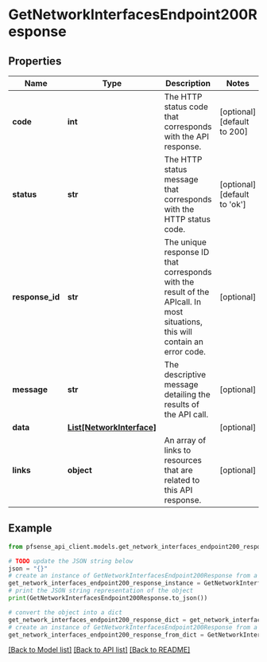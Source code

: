# GetNetworkInterfacesEndpoint200Response


## Properties

Name | Type | Description | Notes
------------ | ------------- | ------------- | -------------
**code** | **int** | The HTTP status code that corresponds with the API response. | [optional] [default to 200]
**status** | **str** | The HTTP status message that corresponds with the HTTP status code. | [optional] [default to 'ok']
**response_id** | **str** | The unique response ID that corresponds with the result of the APIcall. In most situations, this will contain an error code. | [optional] 
**message** | **str** | The descriptive message detailing the results of the API call. | [optional] 
**data** | [**List[NetworkInterface]**](NetworkInterface.md) |  | [optional] 
**links** | **object** | An array of links to resources that are related to this API response. | [optional] 

## Example

```python
from pfsense_api_client.models.get_network_interfaces_endpoint200_response import GetNetworkInterfacesEndpoint200Response

# TODO update the JSON string below
json = "{}"
# create an instance of GetNetworkInterfacesEndpoint200Response from a JSON string
get_network_interfaces_endpoint200_response_instance = GetNetworkInterfacesEndpoint200Response.from_json(json)
# print the JSON string representation of the object
print(GetNetworkInterfacesEndpoint200Response.to_json())

# convert the object into a dict
get_network_interfaces_endpoint200_response_dict = get_network_interfaces_endpoint200_response_instance.to_dict()
# create an instance of GetNetworkInterfacesEndpoint200Response from a dict
get_network_interfaces_endpoint200_response_from_dict = GetNetworkInterfacesEndpoint200Response.from_dict(get_network_interfaces_endpoint200_response_dict)
```
[[Back to Model list]](../README.md#documentation-for-models) [[Back to API list]](../README.md#documentation-for-api-endpoints) [[Back to README]](../README.md)


